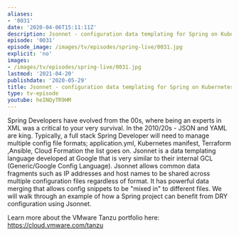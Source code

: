 ```yaml
---
aliases:
- '0031'
date: '2020-04-06T15:11:11Z'
description: Jsonnet - configuration data templating for Spring on Kubernetes
episode: '0031'
episode_image: /images/tv/episodes/spring-live/0031.jpg
explicit: 'no'
images:
- /images/tv/episodes/spring-live/0031.jpg
lastmod: '2021-04-20'
publishdate: '2020-05-29'
title: Jsonnet - configuration data templating for Spring on Kubernetes
type: tv-episode
youtube: heINQyTR9HM
---
```


Spring Developers have evolved from the 00s, where being an experts in XML was a critical to your very survival. In the 2010/20s - JSON and YAML are king. Typically, a full stack Spring Developer will need to manage multiple config file formats; application.yml, Kubernetes manifest, Terraform ,Ansible, Cloud Formation the list goes on. Jsonnet is a data templating language developed at Google that is very similar to their internal GCL (Generic/Google Config Language). Jsonnet allows common data fragments such as IP addresses and host names to be shared across multiple configuration files regardless of format. It has powerful data merging that allows config snippets to be "mixed in" to different files. We will walk through an example of how a Spring project can benefit from DRY configuration using Jsonnet.

 Learn more about the VMware Tanzu portfolio here: https://cloud.vmware.com/tanzu